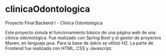 # clinicaOdontologica
Proyecto Final Backend I - Clínica Odontológica

Este proyecto simula el funcionamiento básico de una página web de una clínica odontológica. Fue realizado con Spring Boot y el gestor de proyectos Maven, en lenguaje java. Para la base de datos se utilizó H2. La parte de Frontend fue realizada con HTML, CSS y Javascript.

